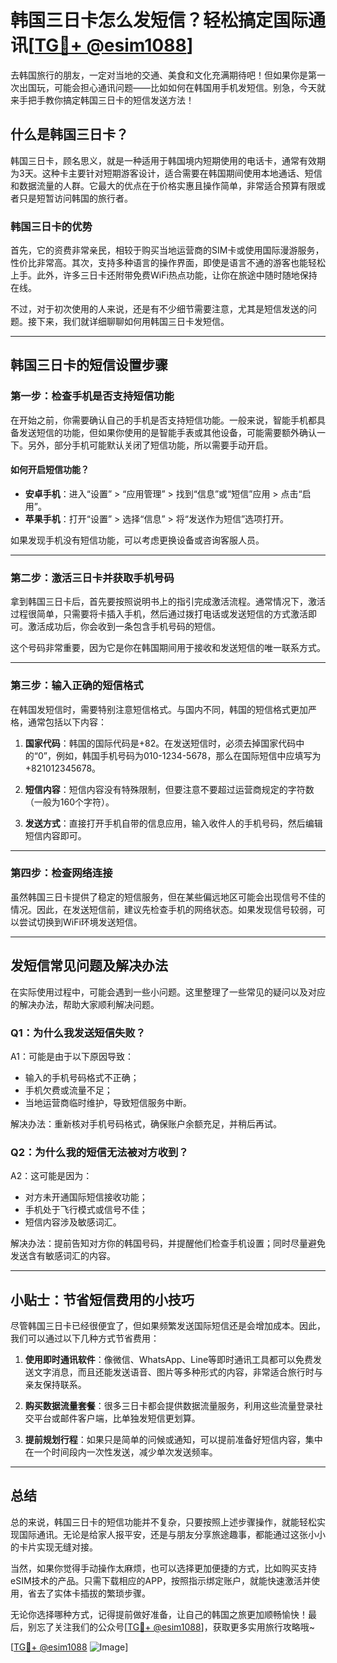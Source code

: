 # 韩国三日卡怎么发短信？轻松搞定国际通讯[[TG💪+ @esim1088](https://t.me/s/esim1088)]

去韩国旅行的朋友，一定对当地的交通、美食和文化充满期待吧！但如果你是第一次出国玩，可能会担心通讯问题——比如如何在韩国用手机发短信。别急，今天就来手把手教你搞定韩国三日卡的短信发送方法！

## 什么是韩国三日卡？

韩国三日卡，顾名思义，就是一种适用于韩国境内短期使用的电话卡，通常有效期为3天。这种卡主要针对短期游客设计，适合需要在韩国期间使用本地通话、短信和数据流量的人群。它最大的优点在于价格实惠且操作简单，非常适合预算有限或者只是短暂访问韩国的旅行者。

### 韩国三日卡的优势

首先，它的资费非常亲民，相较于购买当地运营商的SIM卡或使用国际漫游服务，性价比非常高。其次，支持多种语言的操作界面，即使是语言不通的游客也能轻松上手。此外，许多三日卡还附带免费WiFi热点功能，让你在旅途中随时随地保持在线。

不过，对于初次使用的人来说，还是有不少细节需要注意，尤其是短信发送的问题。接下来，我们就详细聊聊如何用韩国三日卡发短信。

---

## 韩国三日卡的短信设置步骤

### 第一步：检查手机是否支持短信功能

在开始之前，你需要确认自己的手机是否支持短信功能。一般来说，智能手机都具备发送短信的功能，但如果你使用的是智能手表或其他设备，可能需要额外确认一下。另外，部分手机可能默认关闭了短信功能，所以需要手动开启。

#### 如何开启短信功能？
- **安卓手机**：进入“设置” > “应用管理” > 找到“信息”或“短信”应用 > 点击“启用”。
- **苹果手机**：打开“设置” > 选择“信息” > 将“发送作为短信”选项打开。

如果发现手机没有短信功能，可以考虑更换设备或咨询客服人员。

---

### 第二步：激活三日卡并获取手机号码

拿到韩国三日卡后，首先要按照说明书上的指引完成激活流程。通常情况下，激活过程很简单，只需要将卡插入手机，然后通过拨打电话或发送短信的方式激活即可。激活成功后，你会收到一条包含手机号码的短信。

这个号码非常重要，因为它是你在韩国期间用于接收和发送短信的唯一联系方式。

---

### 第三步：输入正确的短信格式

在韩国发短信时，需要特别注意短信格式。与国内不同，韩国的短信格式更加严格，通常包括以下内容：

1. **国家代码**：韩国的国际代码是+82。在发送短信时，必须去掉国家代码中的“0”，例如，韩国手机号码为010-1234-5678，那么在国际短信中应填写为+821012345678。

2. **短信内容**：短信内容没有特殊限制，但要注意不要超过运营商规定的字符数（一般为160个字符）。

3. **发送方式**：直接打开手机自带的信息应用，输入收件人的手机号码，然后编辑短信内容即可。

---

### 第四步：检查网络连接

虽然韩国三日卡提供了稳定的短信服务，但在某些偏远地区可能会出现信号不佳的情况。因此，在发送短信前，建议先检查手机的网络状态。如果发现信号较弱，可以尝试切换到WiFi环境发送短信。

---

## 发短信常见问题及解决办法

在实际使用过程中，可能会遇到一些小问题。这里整理了一些常见的疑问以及对应的解决办法，帮助大家顺利解决问题。

### Q1：为什么我发送短信失败？

A1：可能是由于以下原因导致：
- 输入的手机号码格式不正确；
- 手机欠费或流量不足；
- 当地运营商临时维护，导致短信服务中断。

解决办法：重新核对手机号码格式，确保账户余额充足，并稍后再试。

### Q2：为什么我的短信无法被对方收到？

A2：这可能是因为：
- 对方未开通国际短信接收功能；
- 手机处于飞行模式或信号不佳；
- 短信内容涉及敏感词汇。

解决办法：提前告知对方你的韩国号码，并提醒他们检查手机设置；同时尽量避免发送含有敏感词汇的内容。

---

## 小贴士：节省短信费用的小技巧

尽管韩国三日卡已经很便宜了，但如果频繁发送国际短信还是会增加成本。因此，我们可以通过以下几种方式节省费用：

1. **使用即时通讯软件**：像微信、WhatsApp、Line等即时通讯工具都可以免费发送文字消息，而且还能发送语音、图片等多种形式的内容，非常适合旅行时与亲友保持联系。

2. **购买数据流量套餐**：很多三日卡都会提供数据流量服务，利用这些流量登录社交平台或邮件客户端，比单独发短信更划算。

3. **提前规划行程**：如果只是简单的问候或通知，可以提前准备好短信内容，集中在一个时间段内一次性发送，减少单次发送频率。

---

## 总结

总的来说，韩国三日卡的短信功能并不复杂，只要按照上述步骤操作，就能轻松实现国际通讯。无论是给家人报平安，还是与朋友分享旅途趣事，都能通过这张小小的卡片实现无缝对接。

当然，如果你觉得手动操作太麻烦，也可以选择更加便捷的方式，比如购买支持eSIM技术的产品。只需下载相应的APP，按照指示绑定账户，就能快速激活并使用，省去了实体卡插拔的繁琐步骤。

无论你选择哪种方式，记得提前做好准备，让自己的韩国之旅更加顺畅愉快！最后，别忘了关注我们的公众号[[TG💪+ @esim1088](https://t.me/s/esim1088)]，获取更多实用旅行攻略哦~

[[TG💪+ @esim1088](https://t.me/s/esim1088) ![Image](https://i.postimg.cc/4NQfJmqS/Snipaste-2025-05-13-00-14-12.png)]